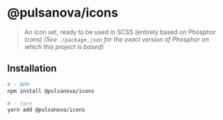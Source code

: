 # @pulsanova/icons

> An icon set, ready to be used in SCSS (entirely based on Phosphor icons)
> _(See `./package.json` for the exact version of Phosphor on which this project is based)_

## Installation

```bash
# - NPM
npm install @pulsanova/icons

# - Yarn
yarn add @pulsanova/icons
```

